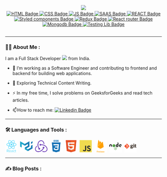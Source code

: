 <div id="header" align="center">
  <img src="https://media.giphy.com/media/M9gbBd9nbDrOTu1Mqx/giphy.gif" width="100"/>
  <div id="badges">
    <a href="your-linkedin-URL">
      <img src="https://img.shields.io/badge/HTML5-E34F26?style=for-the-badge&logo=html5&logoColor=white" alt="HTML Badge"/>
    </a>
    <a href="your-youtube-URL">
      <img src="https://img.shields.io/badge/CSS3-1572B6?style=for-the-badge&logo=css3&logoColor=white" alt="CSS Badge"/>
    </a>
    <a href="your-twitter-URL">
      <img src="https://img.shields.io/badge/JavaScript-323330?style=for-the-badge&logo=javascript&logoColor=F7DF1E" alt="JS Badge"/>
    </a>
     <a href="your-twitter-URL">
      <img src="https://img.shields.io/badge/Sass-CC6699?style=for-the-badge&logo=sass&logoColor=white" alt="SAAS Badge"/>
    </a>
    <a href="your-twitter-URL">
      <img src="https://img.shields.io/badge/React-20232A?style=for-the-badge&logo=react&logoColor=61DAFB" alt="REACT Badge"/>
    </a>
    <a href="your-twitter-URL">
      <img src="https://img.shields.io/badge/styled--components-DB7093?style=for-the-badge&logo=styled-components&logoColor=white" alt="Styled components Badge"/>
    </a>
    <a href="your-twitter-URL">
      <img src="https://img.shields.io/badge/Redux-593D88?style=for-the-badge&logo=redux&logoColor=white" alt="Redux Badge"/>
    </a>
    <a href="your-twitter-URL">
      <img src="https://img.shields.io/badge/React_Router-CA4245?style=for-the-badge&logo=react-router&logoColor=white" alt="React router Badge"/>
    </a>
    <a href="your-twitter-URL">
      <img src="https://img.shields.io/badge/MongoDB-4EA94B?style=for-the-badge&logo=mongodb&logoColor=white" alt="Mongodb Badge"/>
    </a>
     <a href="your-twitter-URL">
      <img src="https://img.shields.io/badge/testing%20library-323330?style=for-the-badge&logo=testing-library&logoColor=red" alt="Testing Lib Badge"/>
    </a>
  </div>
  <img src="https://komarev.com/ghpvc/?username=your-github-username&style=flat-square&color=blue" alt=""/>
</div>

---

### :woman_technologist: About Me :
I am a Full Stack Developer <img src="https://media.giphy.com/media/WUlplcMpOCEmTGBtBW/giphy.gif" width="30"> from India.
- :telescope: I’m working as a Software Engineer and contributing to frontend and backend for building web applications.

- :seedling: Exploring Technical Content Writing.

- :zap: In my free time, I solve problems on GeeksforGeeks and read tech articles.

- :mailbox:How to reach me: [![Linkedin Badge](https://img.shields.io/badge/-kakbar-blue?style=flat&logo=Linkedin&logoColor=white)](your-linkedin-url)

---

### :hammer_and_wrench: Languages and Tools :
<div>
  <img src="https://github.com/devicons/devicon/blob/master/icons/react/react-original-wordmark.svg" title="React" alt="React" width="40" height="40"/>&nbsp;
  <img src="https://github.com/devicons/devicon/blob/master/icons/materialui/materialui-original.svg" title="Material UI" alt="Material UI" width="40" height="40"/>&nbsp;
  <img src="https://github.com/devicons/devicon/blob/master/icons/redux/redux-original.svg" title="Redux" alt="Redux " width="40" height="40"/>&nbsp;
  <img src="https://github.com/devicons/devicon/blob/master/icons/css3/css3-plain-wordmark.svg"  title="CSS3" alt="CSS" width="40" height="40"/>&nbsp;
  <img src="https://github.com/devicons/devicon/blob/master/icons/html5/html5-original.svg" title="HTML5" alt="HTML" width="40" height="40"/>&nbsp;
  <img src="https://github.com/devicons/devicon/blob/master/icons/javascript/javascript-original.svg" title="JavaScript" alt="JavaScript" width="40" height="40"/>&nbsp;
  <img src="https://github.com/devicons/devicon/blob/master/icons/firebase/firebase-plain-wordmark.svg" title="Firebase" alt="Firebase" width="40" height="40"/>&nbsp;
  <img src="https://github.com/devicons/devicon/blob/master/icons/nodejs/nodejs-original-wordmark.svg" title="NodeJS" alt="NodeJS" width="40" height="40"/>&nbsp;
  <img src="https://github.com/devicons/devicon/blob/master/icons/git/git-original-wordmark.svg" title="Git" **alt="Git" width="40" height="40"/>
</div>

---

### :writing_hand: Blog Posts :
<!-- BLOG-POST-LIST:START -->
<!-- BLOG-POST-LIST:END -->
